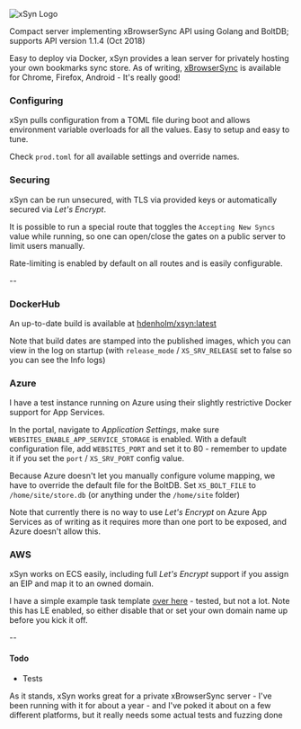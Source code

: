![xSyn Logo](https://raw.githubusercontent.com/ishani/xSyn/master/logo.jpg)

Compact server implementing xBrowserSync API using Golang and BoltDB; supports API version 1.1.4 (Oct 2018)

Easy to deploy via Docker, xSyn provides a lean server for privately hosting your own bookmarks sync store. As of writing, [xBrowserSync](https://www.xbrowsersync.org/) is available for Chrome, Firefox, Android - It's really good!

### Configuring

xSyn pulls configuration from a TOML file during boot and allows environment variable overloads for all the values. Easy to setup and easy to tune.

Check `prod.toml` for all available settings and override names.

### Securing

xSyn can be run unsecured, with TLS via provided keys or automatically secured via *Let's Encrypt*. 

It is possible to run a special route that toggles the `Accepting New Syncs` value while running, so one can open/close the gates on a public server to limit users manually.

Rate-limiting is enabled by default on all routes and is easily configurable.

--

### DockerHub

An up-to-date build is available at [hdenholm/xsyn:latest](https://hub.docker.com/r/hdenholm/xsyn/)

Note that build dates are stamped into the published images, which you can view in the log on startup (with `release_mode` / `XS_SRV_RELEASE` set to false so you can see the Info logs)

### Azure

I have a test instance running on Azure using their slightly restrictive Docker support for App Services. 

In the portal, navigate to *Application Settings*, make sure `WEBSITES_ENABLE_APP_SERVICE_STORAGE` is enabled. With a default configuration file, add `WEBSITES_PORT` and set it to 80 - remember to update it if you set the `port` / `XS_SRV_PORT` config value.

Because Azure doesn't let you manually configure volume mapping, we have to override the default file for the BoltDB. Set `XS_BOLT_FILE` to `/home/site/store.db` (or anything under the `/home/site` folder)

Note that currently there is no way to use *Let's Encrypt* on Azure App Services as of writing as it requires more than one port to be exposed, and Azure doesn't allow this.

### AWS

xSyn works on ECS easily, including full *Let's Encrypt* support if you assign an EIP and map it to an owned domain.

I have a simple example task template [over here](https://gist.github.com/ishani/06a99050500069319493facd31b6576e) - tested, but not a lot. Note this has LE enabled, so either disable that or set your own domain name up before you kick it off.


--
#### Todo

* Tests

As it stands, xSyn works great for a private xBrowserSync server - I've been running with it for about a year - and I've poked it about on a few different platforms, but it really needs some actual tests and fuzzing done

